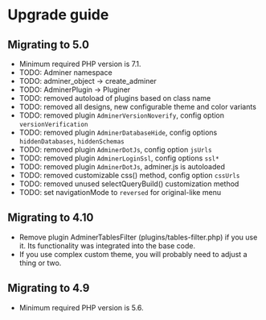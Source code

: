 Upgrade guide
=============

Migrating to 5.0
----------------

- Minimum required PHP version is 7.1.
- TODO: Adminer namespace
- TODO: adminer_object -> create_adminer
- TODO: AdminerPlugin -> Pluginer
- TODO: removed autoload of plugins based on class name 
- TODO: removed all designs, new configurable theme and color variants
- TODO: removed plugin `AdminerVersionNoverify`, config option `versionVerification`
- TODO: removed plugin `AdminerDatabaseHide`, config options `hiddenDatabases`, `hiddenSchemas`
- TODO: removed plugin `AdminerDotJs`, config option `jsUrls`
- TODO: removed plugin `AdminerLoginSsl`, config options `ssl*`
- TODO: removed plugin `AdminerDotJs`, adminer.js is autoloaded
- TODO: removed customizable css() method, config option `cssUrls`
- TODO: removed unused selectQueryBuild() customization method
- TODO: set navigationMode to `reversed` for original-like menu

Migrating to 4.10
-----------------

- Remove plugin AdminerTablesFilter (plugins/tables-filter.php) if you use it. Its functionality was integrated into the
  base code.
- If you use complex custom theme, you will probably need to adjust a thing or two.

Migrating to 4.9
----------------

- Minimum required PHP version is 5.6.

